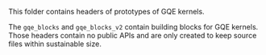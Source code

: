 This folder contains headers of prototypes of GQE kernels.

The `gqe_blocks` and `gqe_blocks_v2` contain building blocks for GQE kernels.
Those headers contain no public APIs and are only created to keep source files within sustainable size.
